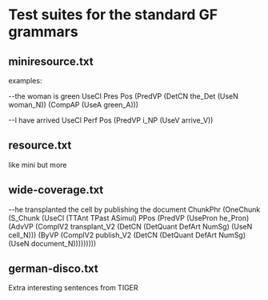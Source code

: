 # Test suites for the standard GF grammars

## miniresource.txt

examples:

--the woman is green
UseCl Pres Pos (PredVP (DetCN the_Det (UseN woman_N)) (CompAP (UseA green_A)))

--I have arrived
UseCl Perf Pos (PredVP i_NP (UseV arrive_V))


## resource.txt

like mini but more


## wide-coverage.txt

--he transplanted the cell by publishing the document
ChunkPhr (OneChunk (S_Chunk (UseCl (TTAnt TPast ASimul) PPos (PredVP (UsePron he_Pron) (AdvVP (ComplV2 transplant_V2 (DetCN (DetQuant DefArt NumSg) (UseN cell_N))) (ByVP (ComplV2 publish_V2 (DetCN (DetQuant DefArt NumSg) (UseN document_N)))))))))


## german-disco.txt

Extra interesting sentences from TIGER